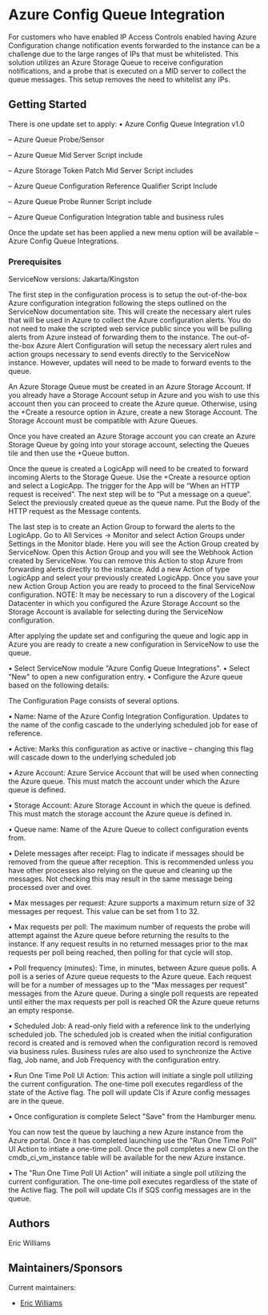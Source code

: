 # Azure Config Queue Integration

For customers who have enabled IP Access Controls enabled having Azure Configuration change notification events forwarded to the instance can be a challenge due to the large ranges of IPs that must be whitelisted.    This solution utilizes an Azure Storage Queue to receive configuration notifications, and a probe that is executed on a MID server to collect the queue messages.  This setup removes the need to whitelist any IPs.

## Getting Started

There is one update set to apply:
•	Azure Config Queue Integration v1.0

–	Azure Queue Probe/Sensor

–	Azure Queue Mid Server Script include

–	Azure Storage Token Patch Mid Server Script includes 

–	Azure Queue Configuration Reference Qualifier Script Include

–	Azure Queue Probe Runner Script include

–	Azure Queue Configuration Integration table and business rules


Once the update set has been applied a new menu option will be available – Azure Config Queue Integrations.  


### Prerequisites
ServiceNow versions: Jakarta/Kingston

The first step in the configuration process is to setup the out-of-the-box Azure configuration integration following the steps outlined on the ServiceNow documentation site.  This will create the necessary alert rules that will be used in Azure to collect the Azure configuration alerts.  You do not need to make the scripted web service public since you will be pulling alerts from Azure instead of forwarding them to the instance.  The out-of-the-box Azure Alert Configuration will setup the necessary alert rules and action groups necessary to send events directly to the ServiceNow instance.  However, updates will need to be made to forward events to the queue.

An Azure Storage Queue must be created in an Azure Storage Account.  If you already have a Storage Account setup in Azure and you wish to use this account then you can proceed to create the Azure queue.  Otherwise, using the +Create a resource option in Azure, create a new Storage Account.  The Storage Account must be compatible with Azure Queues.

Once you have created an Azure Storage account you can create an Azure Storage Queue by going into your storage account, selecting the Queues tile and then use the +Queue button.

Once the queue is created a LogicApp will need to be created to forward incoming Alerts to the Storage Queue.  Use the +Create a resource option and select a LogicApp.  The trigger for the App will be “When an HTTP request is received”.  The next step will be to “Put a message on a queue”.  Select the previously created queue as the queue name.  Put the Body of the HTTP request as the Message contents.  

The last step is to create an Action Group to forward the alerts to the LogicApp.  Go to All Services -> Monitor and select Action Groups under Settings in the Monitor blade.  Here you will see the Action Group created by ServiceNow.  Open this Action Group and you will see the Webhook Action created by ServiceNow.  You can remove this Action to stop Azure from forwarding alerts directly to the instance.  Add a new Action of type LogicApp and select your previously created LogicApp.  Once you save your new Action Group Action you are ready to proceed to the final ServiceNow configuration.
NOTE: It may be necessary to run a discovery of the Logical Datacenter in which you configured the Azure Storage Account so the Storage Account is available for selecting during the ServiceNow configuration.


After applying the update set and configuring the queue and logic app in Azure you are ready to create a new configuration in ServiceNow to use the queue.

• Select ServiceNow module "Azure Config Queue Integrations".
• Select "New" to open a new configuration entry.
• Configure the Azure queue based on the following details:

The Configuration Page consists of several options.

•	Name: Name of the Azure Config Integration Configuration.  Updates to the name of the config cascade to the underlying scheduled job for ease of reference.

•	Active: Marks this configuration as active or inactive – changing this flag will cascade down to the underlying scheduled job

•	Azure Account: Azure Service Account that will be used when connecting the Azure queue.  This must match the account under which the Azure queue is defined.

•	Storage Account: Azure Storage Account in which the queue is defined.  This must match the storage account the Azure queue is defined in.

•	Queue name: Name of the Azure Queue to collect configuration events from.

•	Delete messages after receipt: Flag to indicate if messages should be removed from the queue after reception.  This is recommended unless you have other processes also relying on the queue and cleaning up the messages.  Not checking this may result in the same message being processed over and over.

•	Max messages per request:  Azure supports a maximum return size of 32 messages per request.  This value can be set from 1 to 32. 

•	Max requests per poll: The maximum number of requests the probe will attempt against the Azure queue before returning the results to the instance.  If any request results in no returned messages prior to the max requests per poll being reached, then polling for that cycle will stop.

•	Poll frequency (minutes): Time, in minutes, between Azure queue polls.  A poll is a series of Azure queue requests to the Azure queue.  Each request will be for a number of messages up to the “Max messages per request” messages from the Azure queue.  During a single poll requests are repeated until either the max requests per poll is reached OR the Azure queue returns an empty response. 

•	Scheduled Job: A read-only field with a reference link to the underlying scheduled job.  The scheduled job is created when the initial configuration record is created and is removed when the configuration record is removed via business rules.  Business rules are also used to synchronize the Active flag, Job name, and Job Frequency with the configuration entry.

•	Run One Time Poll UI Action: This action will initiate a single poll utilizing the current configuration.  The one-time poll executes regardless of the state of the Active flag.  The poll will update CIs if Azure config messages are in the queue.


• Once configuration is complete Select "Save" from the Hamburger menu.

You can now test the queue by lauching a new Azure instance from the Azure portal.  Once it has completed launching use the "Run One Time Poll" UI Action to intiate a one-time poll.  Once the poll completes a new CI on the cmdb_ci_vm_instance table will be available for the new Azure instance.

•	The "Run One Time Poll UI Action"  will initiate a single poll utilizing the current configuration.  The one-time poll executes regardless of the state of the Active flag.  The poll will update CIs if SQS config messages are in the queue.


## Authors

Eric Williams

## Maintainers/Sponsors

Current maintainers:

* [Eric Williams](https://github.com/ewilliamssn)


